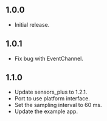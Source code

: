 ## 1.0.0

* Initial release.

## 1.0.1

* Fix bug with EventChannel.

## 1.1.0

* Update sensors_plus to 1.2.1.
* Port to use platform interface.
* Set the sampling interval to 60 ms.
* Update the example app.
